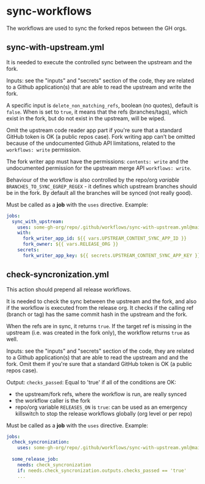# sync-workflows

The workflows are used to sync the forked repos between the GH orgs.

## sync-with-upstream.yml

It is needed to execute the controlled sync between the upstream and the fork.

Inputs: see the "inputs" and "secrets" section of the code, they are related to a Github application(s) that are able to read the upstream and write the fork.

A specific input is `delete_non_matching_refs`, boolean (no quotes), default is `false`. When is set to `true`, it means that the refs (branches/tags), which exist in the fork, but do not exist in the upstream, will be wiped.

Omit the upstream code reader app part if you're sure that a standard GitHub token is OK (a public repos case). Fork writing app can't be omitted because of the undocumented Github API limitations, related to the `workflows: write` permission.

The fork writer app must have the permissions: `contents: write` and the undocumented permission for the upstream merge API `workflows: write`.

Behaviour of the workflow is also controlled by the repo/org _variable_ `BRANCHES_TO_SYNC_EGREP_REGEX` - it defines which upstream branches should be in the fork. By default all the branches will be synced (not really good).

Must be called as a **job** with the `uses` directive. Example:

```yml
jobs:
  sync_with_upstream:
    uses: some-gh-org/repo/.github/workflows/sync-with-upstream.yml@main
    with:
      fork_writer_app_id: ${{ vars.UPSTREAM_CONTENT_SYNC_APP_ID }}
      fork_owner: ${{ vars.RELEASE_ORG }}
    secrets:
      fork_writer_app_key: ${{ secrets.UPSTREAM_CONTENT_SYNC_APP_KEY }}
```

## check-syncronization.yml

This action should prepend all release workflows.

It is needed to check the sync between the upstream and the fork, and also if the workflow is executed from the release org. It checks if the calling ref (branch or tag) has the same commit hash in the upstream and the fork.

When the refs are in sync, it returns `true`. If the target ref is missing in the upstream (i.e. was created in the fork only), the workflow returns `true` as well.

Inputs: see the "inputs" and "secrets" section of the code, they are related to a Github application(s) that are able to read the upstream and and the fork. Omit them if you're sure that a standard GitHub token is OK (a public repos case).

Output: `checks_passed`: Equal to 'true' if all of the conditions are OK:

- the upstream/fork refs, where the workflow is run, are really synced
- the workflow caller is the fork
- repo/org variable `RELEASES_ON` is `true`: can be used as an emergency killswitch to stop the release workflows globally (org level or per repo)

Must be called as a **job** with the `uses` directive. Example:

```yml
jobs:
  check_syncronization:
    uses: some-gh-org/repo/.github/workflows/sync-with-upstream.yml@main
  
  some_release_job:
    needs: check_syncronization
    if: needs.check_syncronization.outputs.checks_passed == 'true'
    ...
```

